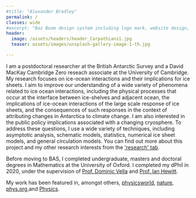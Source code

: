 ```yaml
---
#title: "Alexander Bradley"
permalink: /
classes: wide
#excerpt: "Baz Boom design system including logo mark, website design, and branding applications."
header:
  image: /assets/headers/header_Carpathians1.jpg
  teaser: assets/images/unsplash-gallery-image-1-th.jpg

---
```


I am a postdoctoral researcher at the British Antarctic Survey and a David MacKay Cambridge Zero reseach associate at the University of Cambridge. My research focuses on ice-ocean interactions and their implications for ice sheets. I aim to improve our understanding of a wide variety of phenomena related to ice ocean interactions, including the physical processes that occur at the interface between ice-shelves and
adjacent ocean, the implications of ice-ocean interactions of the large scale response of ice sheets, and the consequences of such responses in the context of attributing changes in Antarctica to climate change. I am also interested in the public policy implications associated with a changing cryosphere. To address these questions, I use a wide variety of techniques, including asymptotic analysis, schematic models, statistics, numerical ice sheet models, and general circulation models. You can find out more about this project and my other research interests from the ['research' tab](research.md).

Before moving to BAS, I completed undergraduate, masters and doctoral degrees in Mathematics at the University of Oxford. I completed my dPhil in 2020, under the supervision of [Prof. Dominic Vella](https://people.maths.ox.ac.uk/vella/index.html) and [Prof. Ian Hewitt](https://people.maths.ox.ac.uk/hewitt/).

My work has been featured in, amongst others, [physicsworld](https://physicsworld.com/a/droplets-move-through-narrow-channel-by-bending-the-walls/), [nature](https://www.nature.com/articles/d41586-019-00701-0), [phys.org](https://phys.org/news/2019-02-liquid-channel.html),and [Physics](https://physics.aps.org/articles/v12/18).


